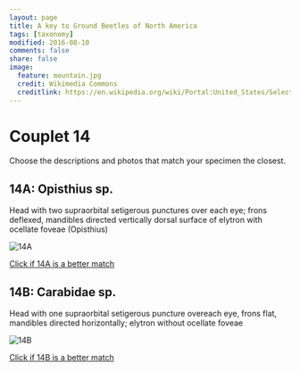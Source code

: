 ```yaml
---
layout: page
title: A key to Ground Beetles of North America
tags: [taxonomy]
modified: 2016-08-10
comments: false
share: false
image:
  feature: mountain.jpg
  credit: Wikimedia Commons
  creditlink: https://en.wikipedia.org/wiki/Portal:United_States/Selected_panorama#/media/File:Mount_Ellinor,_Mount_Washington_Panorama.jpg
---
```


# Couplet 14


Choose the descriptions and photos that match your specimen the closest. 

## 14A: Opisthius sp. 

Head with two supraorbital setigerous punctures over each eye; frons deflexed, mandibles directed vertically dorsal surface of elytron with ocellate foveae (Opisthius)

![14A](//klevan.github.io/images/keyfigs/Key1_14_14A.png)

[Click if 14A is a better match](https://en.wikipedia.org/wiki/Opisthius)


## 14B: Carabidae sp. 

Head with one supraorbital setigerous puncture overeach eye, frons flat, mandibles directed horizontally; elytron without ocellate foveae

![14B](//klevan.github.io/images/keyfigs/Key1_14_14B.png)

[Click if 14B is a better match](//klevan.github.io/dynamicTaxonomy/Key1_15)

